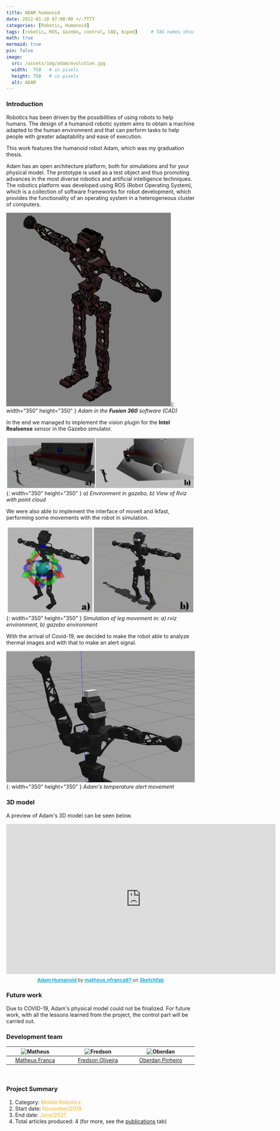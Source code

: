 ```yaml
---
title: ADAM humanoid
date: 2022-01-18 07:00:00 +/-TTTT
categories: [Robotic, Humanoid]
tags: [robotic, ROS, Gazebo, control, CAD, biped]     # TAG names should always be lowercase
math: true
mermaid: true
pin: false
image:
  src: /assets/img/adam/evolution.jpg
  width:  750   # in pixels
  height: 750   # in pixels
  alt: ADAM
---
```


### Introduction

Robotics has been driven by the possibilities of using robots to help humans. The design of a humanoid robotic system aims to obtain a machine adapted to the human environment and that can perform tasks to help people with greater adaptability and ease of execution.

This work features the humanoid robot Adam, which was my graduation thesis.

Adam has an open architecture platform, both for simulations and for your physical model. The prototype is used as a test object and thus promoting advances in the most diverse robotics and artificial intelligence techniques. The robotics platform was developed using ROS (Robot Operating System), which is a collection of software frameworks for robot development, which provides the functionality of an operating system in a heterogeneous cluster of computers. 

![adam](/assets/img/adam/adam.png){: width="350" height="350" }
_Adam in the __Fusion 360__ software (CAD)_

In the end we managed to implement the vision plugin for the __Intel Realsense__ sensor in the Gazebo simulator.

![adam](/assets/img/adam/vision.jpg){: width="350" height="350" }
_a) Environment in gazebo, b) View of Rviz with point cloud_

We were also able to implement the interface of moveit and Ikfast, performing some movements with the robot in simulation.

![adam](/assets/img/adam/simulado.jpg){: width="350" height="350" }
_Simulation of leg movement in: a) rviz environment, b) gazebo environment_

With the arrival of Covid-19, we decided to make the robot able to analyze thermal images and with that to make an alert signal.

![adam](/assets/img/adam/thermal_alert.png){: width="350" height="350" }
_Adam's temperature alert movement_

### 3D model

A preview of Adam's 3D model can be seen below.

<center>
<div class="sketchfab-embed-wrapper"> <iframe title="Adam Humanoid" frameborder="0" allowfullscreen mozallowfullscreen="true" webkitallowfullscreen="true" allow="autoplay; fullscreen; xr-spatial-tracking" xr-spatial-tracking execution-while-out-of-viewport execution-while-not-rendered web-share width="720" height="400" src="https://sketchfab.com/models/70e51ea6807c4c7d9e739feab34f0dd4/embed?autostart=1"> </iframe> <p style="font-size: 13px; font-weight: normal; margin: 5px; color: #4A4A4A;"> <a href="https://sketchfab.com/3d-models/adam-humanoid-70e51ea6807c4c7d9e739feab34f0dd4?utm_medium=embed&utm_campaign=share-popup&utm_content=70e51ea6807c4c7d9e739feab34f0dd4" target="_blank" style="font-weight: bold; color: #1CAAD9;"> Adam Humanoid </a> by <a href="https://sketchfab.com/matheus.nfranca97?utm_medium=embed&utm_campaign=share-popup&utm_content=70e51ea6807c4c7d9e739feab34f0dd4" target="_blank" style="font-weight: bold; color: #1CAAD9;"> matheus.nfranca97 </a> on <a href="https://sketchfab.com?utm_medium=embed&utm_campaign=share-popup&utm_content=70e51ea6807c4c7d9e739feab34f0dd4" target="_blank" style="font-weight: bold; color: #1CAAD9;">Sketchfab</a></p></div>
</center>

### Future work

Due to COVID-19, Adam's physical model could not be finalized. For future work, with all the lessons learned from the project, the control part will be carried out.

### Development team

<center>
<div>
  <div class=" col-xl-auto offset-xl-0 col-lg-4 offset-lg-0">
    <table class="table-borderless highlight">
      <thead>
        <tr>
          <th><center><img src="{{ 'assets/img/matheus_franca.jpeg' | relative_url }}" width="100" alt="Matheus" class="img-fluid rounded-circle" /></center></th>
          <th></th>
          <th><center><img src="{{ 'assets/img/fredson_oliveira.jpeg' | relative_url }}" width="100" alt="Fredson" class="img-fluid rounded-circle" /></center></th>
          <th></th>
          <th><center><img src="{{ 'assets/img/oberdan_pinheiro.jpeg' | relative_url }}" width="100" alt="Oberdan" class="img-fluid rounded-circle"/></center></th>
          <th></th>
        </tr>
      </thead>
      <tbody>
        <tr class="font-weight-bolder" style="text-align: center margin-top: 0">
          <td width="33%"><center><a href="https://www.linkedin.com/in/matheus-frança-b62044150">Matheus França</a></center></td>
          <td></td>
          <td width="33%"><center><a href="https://www.linkedin.com/in/fredson-oliveira-447a5a219">Fredson Oliveira</a></center></td>
          <td></td>
          <td width="33%"><center><a href="https://www.linkedin.com/in/oberdan-pinheiro">Oberdan Pinheiro</a></center></td>
          <td></td>
        </tr>
      </tbody>
    </table>
  </div>
</div>
</center>

<br>

### Project Summary

1. Category: <font color="#fbb117">Mobile Robotics</font>
3. Start date: <font color="#fbb117">November/2019</font>
4. End date: <font color="#fbb117">June/2021</font>
5. Total articles produced: 4 (for more, see the [publications](https://matheusfranca-dev.github.io/publications/) tab)